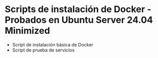 # Scripts de instalación de Docker - Probados en Ubuntu Server 24.04 Minimized

* Script de instalación básica de Docker
* Script de prueba de servicios
